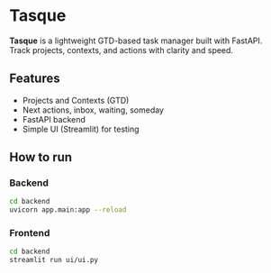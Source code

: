 # Tasque

**Tasque** is a lightweight GTD-based task manager built with FastAPI.  
Track projects, contexts, and actions with clarity and speed.

## Features

- Projects and Contexts (GTD)
- Next actions, inbox, waiting, someday
- FastAPI backend
- Simple UI (Streamlit) for testing

## How to run

### Backend

```bash
cd backend
uvicorn app.main:app --reload
```

### Frontend

```bash
cd backend
streamlit run ui/ui.py
```